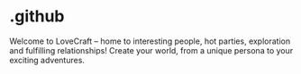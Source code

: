 # .github
Welcome to LoveCraft – home to interesting people, hot parties, exploration and fulfilling relationships! Create your world, from a unique persona to your exciting adventures.
